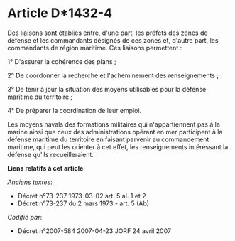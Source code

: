 # Article D*1432-4

Des liaisons sont établies entre, d'une part, les préfets des zones de défense et les commandants désignés de ces zones et,
d'autre part, les commandants de région maritime. Ces liaisons permettent :

1° D'assurer la cohérence des plans ;

2° De coordonner la recherche et l'acheminement des renseignements ;

3° De tenir à jour la situation des moyens utilisables pour la défense maritime du territoire ;

4° De préparer la coordination de leur emploi.

Les moyens navals des formations militaires qui n'appartiennent pas à la marine ainsi que ceux des administrations opérant en
mer participent à la défense maritime du territoire en faisant parvenir au commandement maritime, qui peut les orienter à cet
effet, les renseignements intéressant la défense qu'ils recueilleraient.

**Liens relatifs à cet article**

_Anciens textes_:

  - Décret n°73-237 1973-03-02 art. 5 al. 1 et 2
  - Décret n°73-237 du 2 mars 1973 - art. 5 (Ab)

_Codifié par_:

  - Décret n°2007-584 2007-04-23 JORF 24 avril 2007
